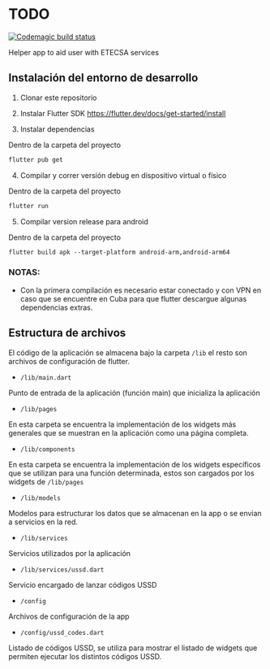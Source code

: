 # TODO

[![Codemagic build status](https://api.codemagic.io/apps/5ef3dcbdea72d100155fe6dd/5ef3dcbdea72d100155fe6dc/status_badge.svg)](https://codemagic.io/apps/5ef3dcbdea72d100155fe6dd/5ef3dcbdea72d100155fe6dc/latest_build)

Helper app to aid user with ETECSA services

## Instalación del entorno de desarrollo

1. Clonar este repositorio

2. Instalar Flutter SDK https://flutter.dev/docs/get-started/install

3. Instalar dependencias

Dentro de la carpeta del proyecto

```bash
flutter pub get
```
4. Compilar y correr versión debug en dispositivo virtual o físico

Dentro de la carpeta del proyecto

```bash
flutter run
```

5. Compilar version release para android

Dentro de la carpeta del proyecto

```
flutter build apk --target-platform android-arm,android-arm64
```

### NOTAS: 
- Con la primera compilación es necesario estar conectado y con VPN en caso que se encuentre en Cuba para que flutter descargue algunas dependencias extras.

## Estructura de archivos

El código de la aplicación se almacena bajo la carpeta `/lib` el resto son archivos de configuración de flutter.

* `/lib/main.dart`

Punto de entrada de la aplicación (función main) que inicializa la aplicación

* `/lib/pages`

En esta carpeta se encuentra la implementación de los widgets más generales que se muestran en la aplicación como una página completa.

* `/lib/components`

En esta carpeta se encuentra la implementación de los widgets específicos que se utilizan para una función determinada, estos son cargados por los widgets de `/lib/pages`

* `/lib/models`

Modelos para estructurar los datos que se almacenan en la app o se envian a servicios en la red.

* `/lib/services`

Servicios utilizados por la aplicación

* `/lib/services/ussd.dart`

Servicio encargado de lanzar códigos USSD

* `/config`

Archivos de configuración de la app

* `/config/ussd_codes.dart`

Listado de códigos USSD, se utiliza para mostrar el listado de widgets que permiten ejecutar los distintos códigos USSD.

